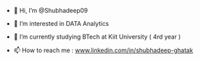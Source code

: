 - 👋 Hi, I’m @Shubhadeep09
- 👀 I’m interested in DATA Analytics 
- 🌱 I’m currently studying BTech at Kiit University ( 4rd year )

- 📫 How to reach me : www.linkedin.com/in/shubhadeep-ghatak

<!---
Shubhadeep09/Shubhadeep09 is a ✨ special ✨ repository because its `README.md` (this file) appears on your GitHub profile.
You can click the Preview link to take a look at your changes.
--->
